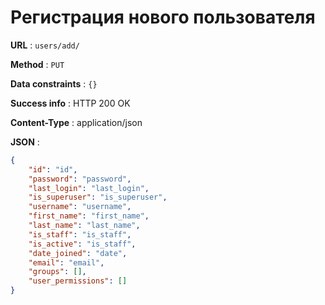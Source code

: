 # Регистрация нового пользователя

**URL** : `users/add/`

**Method** : `PUT` 

**Data constraints** : `{}`

**Success info** : HTTP 200 OK

**Content-Type** : application/json

**JSON** :
```json
{
    "id": "id",
    "password": "password",
    "last_login": "last_login",
    "is_superuser": "is_superuser",
    "username": "username",
    "first_name": "first_name",
    "last_name": "last_name",
    "is_staff": "is_staff",
    "is_active": "is_staff",
    "date_joined": "date",
    "email": "email",
    "groups": [],
    "user_permissions": []
}
```